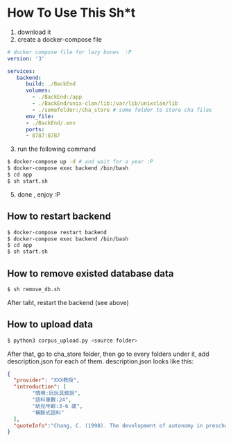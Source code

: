 # How To Use This Sh*t
1. download it
2. create a docker-compose file
```yaml
# docker compose file for lazy bones  :P
version: '3'

services:
   backend:
      build: ./BackEnd
      volumes:
        - ./BackEnd:/app
        - ./BackEnd/unix-clan/lib:/var/lib/unixclan/lib
        - ./somefolder:/cha_store # some folder to store cha files
      env_file:
      - ./BackEnd/.env
      ports:
      - 8787:8787

```
3. run the following command
```bash
$ docker-compose up -d # and wait for a year :P
$ docker-compose exec backend /bin/bash
$ cd app
$ sh start.sh
```
5. done , enjoy :P

## How to restart backend
```bash
$ docker-compose restart backend
$ docker-compose exec backend /bin/bash
$ cd app
$ sh start.sh
```

## How to remove existed database data
```bash
$ sh remove_db.sh
```
After taht, restart the backend (see above)

## How to upload data
```bash
$ python3 corpus_upload.py <source folder>
```

After that, go to cha_store folder, then go to every folders under it, add description.json for each of them.
description.json looks like this:
```json
{
  "provider": "XXX教授",
  "introduction": [
        "情境:玩玩具敘說",
        "語料筆數:24",
        "幼兒年齡:3-6 歲",
        "橫斷式語料"
  ],
  "quoteInfo":"Chang, C. (1998). The development of autonomy in preschool Mandarin\nChinese-speaking children’s play narratives. Narrative Inquiry, 8(1), 77-111."
}
```
